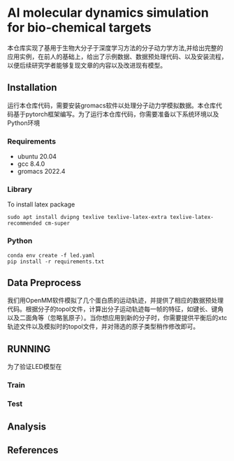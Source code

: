 # AI molecular dynamics simulation for bio-chemical targets

本仓库实现了基用于生物大分子于深度学习方法的分子动力学方法,并给出完整的应用实例，在前人的基础上，给出了示例数据、数据预处理代码、以及安装流程，以便后续研究学者能够复现文章的内容以及改进现有模型。

## Installation

运行本仓库代码，需要安装gromacs软件以处理分子动力学模拟数据。本仓库代码基于pytorch框架编写。为了运行本仓库代码，你需要准备以下系统环境以及Python环境

### Requirements

<ul>
<li>ubuntu 20.04</li>
<li>gcc 8.4.0</li>
<li>gromacs 2022.4 </li>
</ul>

### Library

To install latex package

```
sudo apt install dvipng texlive texlive-latex-extra texlive-latex-recommended cm-super
```

### Python

```
conda env create -f led.yaml
pip install -r requirements.txt
```

## Data Preprocess

我们用OpenMM软件模拟了几个蛋白质的运动轨迹，并提供了相应的数据预处理代码。根据分子的topol文件，计算出分子运动轨迹每一帧的特征，如键长、键角以及二面角等（忽略氢原子）。当你想应用到新的分子时，你需要提供平衡后的xtc轨迹文件以及模拟时的topol文件，并对筛选的原子类型稍作修改即可。

## RUNNING

为了验证LED模型在

### Train

### Test

## Analysis


## References
